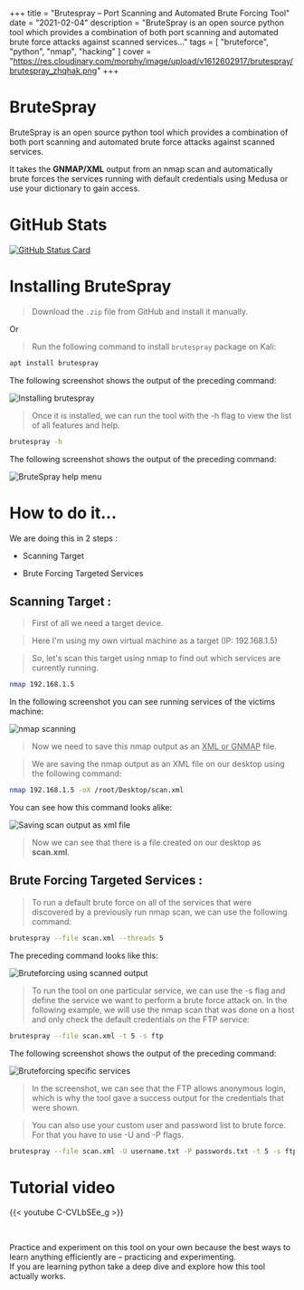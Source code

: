 +++
title = "Brutespray – Port Scanning and Automated Brute Forcing Tool"
date = "2021-02-04"
description = "BruteSpray is an open source python tool which provides a combination of both port scanning and automated brute force attacks against scanned services..."
tags = [
    "bruteforce",
    "python",
    "nmap",
    "hacking"
]
cover = "https://res.cloudinary.com/morphy/image/upload/v1612602917/brutespray/brutespray_zhqhak.png"
+++

# BruteSpray

BruteSpray is an open source python tool which provides a combination of both port scanning and automated brute force attacks against scanned services.

It takes the **GNMAP/XML** output from an nmap scan and automatically brute forces the services running with default credentials using Medusa or use your dictionary to gain access.

# GitHub Stats

[![GitHub Status Card](https://github-readme-stats.vercel.app/api/pin/?username=x90skysn3k&repo=brutespray)](https://github.com/x90skysn3k/brutespray)

# Installing BruteSpray

> Download the `.zip` file from GitHub and install it manually.

Or

> Run the following command to install `brutespray` package on Kali:

```bash
apt install brutespray
```

The following screenshot shows the output of the preceding command:

![Installing brutespray](https://res.cloudinary.com/morphy/image/upload/v1612603125/brutespray/brutespray_installation_d3zpb7.png)

> Once it is installed, we can run the tool with the -h flag to view the list of all features and help.

```bash
brutespray -h
```

The following screenshot shows the output of the preceding command:

![BruteSpray help menu](https://res.cloudinary.com/morphy/image/upload/v1612603445/brutespray/brutespray_help_c4j0ey.jpg)

# How to do it...

We are doing this in 2 steps :

- Scanning Target

- Brute Forcing Targeted Services

## Scanning Target :

> First of all we need a target device.

> Here I'm using my own virtual machine as a target (IP: 192.168.1.5)

> So, let's scan this target using nmap to find out which services are currently running.

```bash
nmap 192.168.1.5
```

In the following screenshot you can see running services of the victims machine:

![nmap scanning](https://res.cloudinary.com/morphy/image/upload/v1612603445/brutespray/nmap-services_xgqiw6.jpg)

> Now we need to save this nmap output as an <ins>XML or GNMAP</ins> file.

> We are saving the nmap output as an XML file on our desktop using the following command:

```bash
nmap 192.168.1.5 -oX /root/Desktop/scan.xml
```

You can see how this command looks alike:

![Saving scan output as xml file](https://res.cloudinary.com/morphy/image/upload/v1612603444/brutespray/nmap-scan_iu3vag.jpg)

> Now we can see that there is a file created on our desktop as **scan.xml**.

## Brute Forcing Targeted Services :

> To run a default brute force on all of the services that were discovered by a previously run nmap scan, we can use the following command:

```bash
brutespray --file scan.xml --threads 5
```

The preceding command looks like this:

![Bruteforcing using scanned output](https://res.cloudinary.com/morphy/image/upload/v1612603222/brutespray/brutespray_command_e7xzts.png)

> To run the tool on one particular service, we can use the -s flag and
> define the service we want to perform a brute force attack on. In the
> following example, we will use the nmap scan that was done on a host
> and only check the default credentials on the FTP service:

```bash
brutespray --file scan.xml -t 5 -s ftp
```

The following screenshot shows the output of the preceding
command:

![Bruteforcing specific services](https://res.cloudinary.com/morphy/image/upload/v1612603445/brutespray/scanning_ftp_mgmjkn.jpg)

> In the screenshot, we can see that the FTP allows anonymous
> login, which is why the tool gave a success output for the credentials that
> were shown.

> You can also use your custom user and password list to brute force.
> For that you have to use -U and -P flags.

```bash
brutespray --file scan.xml -U username.txt -P passwords.txt -t 5 -s ftp
```

# Tutorial video

{{< youtube C-CVLbSEe_g >}}

<br>

Practice and experiment on this tool on your own because the best ways to learn anything efficiently are – practicing and experimenting. <br>
If you are learning python take a deep dive and explore how this tool actually works.

<br>
